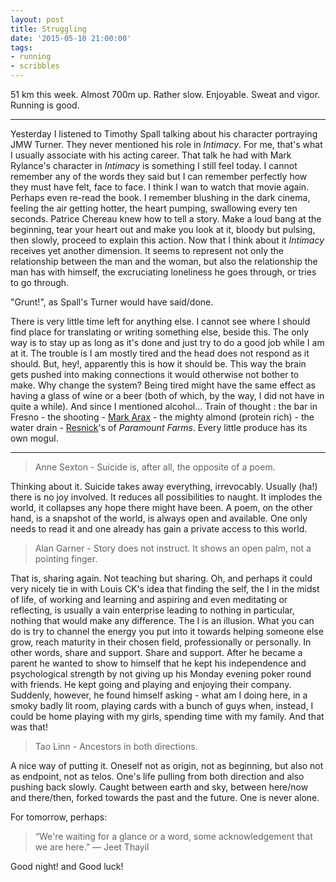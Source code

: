 ```yaml
---
layout: post
title: Struggling
date: '2015-05-10 21:00:00'
tags:
- running
- scribbles
---
```


51 km this week. Almost 700m up. Rather slow. Enjoyable. Sweat and vigor. 
Running is good.

--- 
Yesterday I listened to Timothy Spall talking about his character portraying JMW Turner. They never mentioned his role in *Intimacy*. For me, that's what I usually associate with his acting career. That talk he had with Mark Rylance's character in *Intimacy* is something I still feel today. I cannot remember any of the words they said but I can remember perfectly how they must have felt, face to face. I think I wan to watch that movie again. Perhaps even re-read the book. I remember blushing in the dark cinema, feeling the air getting hotter, the heart pumping, swallowing every ten seconds. Patrice Chereau knew how to tell a story. Make a loud bang at the beginning, tear your heart out and make you look at it, bloody but pulsing, then slowly, proceed to explain this action. Now that I think about it *Intimacy* receives yet another dimension. It seems to represent not only the relationship between the man and the woman, but also the relationship the man has with himself, the excruciating loneliness he goes through, or tries to go through. 

"Grunt!", as Spall's Turner would have said/done. 

There is very little time left for anything else. I cannot see where I should find place for translating or writing something else, beside this. The only way is to stay up as long as it's done and just try to do a good job while I am at it. The trouble is I am mostly tired and the head does not respond as it should. But, hey!, apparently this is how it should be. This way the brain gets pushed into making connections it would otherwise not bother to make. Why change the system? Being tired might have the same effect as having a glass of wine or a beer (both of which, by the way, I did not have in quite a while). And since I mentioned alcohol... Train of thought : the bar in Fresno - the shooting - [Mark Arax](http://www.mark-arax.com/) - the mighty almond (protein rich) - the water drain - [Resnick](https://en.wikipedia.org/wiki/Stewart_Resnick)'s of *Paramount Farms*. Every little produce has its own mogul. 

--- 
> Anne Sexton - Suicide is, after all, the opposite of a poem. 

Thinking about it. Suicide takes away everything, irrevocably. Usually (ha!) there is no joy involved. It reduces all possibilities to naught. It implodes the world, it collapses any hope there might have been. A poem, on the other hand, is a snapshot of the world, is always open and available. One only needs to read it and one already has gain a private access to this world. 

> Alan Garner - Story does not instruct. It shows an open palm, not a pointing finger. 

That is, sharing again. Not teaching but sharing. Oh, and perhaps it could very nicely tie in with Louis CK's idea that finding the self, the I in the midst of life, of working and learning and aspiring and even meditating or reflecting, is usually a vain enterprise leading to nothing in particular, nothing that would make any difference. The I is an illusion. What you can do is try to channel the energy you put into it towards helping someone else grow, reach maturity in their chosen field, professionally or personally. In other words, share and support. Share and support. After he became a parent he wanted to show to himself that he kept his independence and psychological strength by not giving up his Monday evening poker round with friends. He kept going and playing and enjoying their company. Suddenly, however, he found himself asking - what am I doing here, in a smoky badly lit room, playing cards with a bunch of guys when, instead, I could be home playing with my girls, spending time with my family. And that was that! 

> Tao Linn - Ancestors in both directions. 

A nice way of putting it. Oneself not as origin, not as beginning, but also not as endpoint, not as telos. One's life pulling from both direction and also pushing back slowly. Caught between earth and sky, between here/now and there/then, forked towards the past and the future. 
One is never alone. 

For tomorrow, perhaps: 
> “We're waiting for a glance or a word, some acknowledgement that we are here.” 
― Jeet Thayil 

Good night! 
and 
Good luck! 

